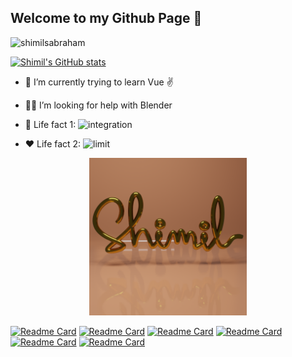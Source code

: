 ## Welcome to my Github Page 👋

<p align="left"> <img src="https://komarev.com/ghpvc/?username=shimilsabraham&label=Profile%20views&color=880eb4&style=plastic" alt="shimilsabraham" /> </p>

[![Shimil's GitHub stats](https://github-readme-stats.vercel.app/api?username=ShimilSAbraham&show_icons=true&theme=dark)](https://github.com/ShimilSAbraham/github-readme-stats)


- 🌱 I’m currently trying to learn Vue ✌
- 💁🏾 I’m looking for help with Blender 


- 🥀 Life fact 1: ![integration](https://latex.codecogs.com/svg.latex?\dpi{400}Life%20=%20\int_{birth}^{death}%20\frac{happiness}{time}%20%20d(time))

- ❤️ Life fact 2: ![limit](https://latex.codecogs.com/svg.latex?\lim_{x%20\to%20true\%20love}%20Life(x)%20=%20\prod(Joy,Peace))



<p align="center"> <img src="https://github.com/ShimilSAbraham/Blender_Works/blob/main/shimil.png" width="50%" alt="blender-work" /> </p>


[![Readme Card](https://github-readme-stats.vercel.app/api/pin/?username=ShimilSAbraham&show_icons=true&theme=midnight-purple&repo=Cube.CSS)](https://github.com/ShimilSAbraham/github-readme-stats)
[![Readme Card](https://github-readme-stats.vercel.app/api/pin/?username=ShimilSAbraham&show_icons=true&theme=midnight-purple&repo=JY-MEC)](https://github.com/ShimilSAbraham/github-readme-stats)
[![Readme Card](https://github-readme-stats.vercel.app/api/pin/?username=ShimilSAbraham&show_icons=true&theme=midnight-purple&repo=Vital-Essence)](https://github.com/ShimilSAbraham/github-readme-stats)
[![Readme Card](https://github-readme-stats.vercel.app/api/pin/?username=ShimilSAbraham&show_icons=true&theme=midnight-purple&repo=Color-Switcher)](https://github.com/ShimilSAbraham/github-readme-stats)
[![Readme Card](https://github-readme-stats.vercel.app/api/pin/?username=ShimilSAbraham&show_icons=true&theme=midnight-purple&repo=Blender_Works)](https://github.com/ShimilSAbraham/github-readme-stats)
[![Readme Card](https://github-readme-stats.vercel.app/api/pin/?username=ShimilSAbraham&show_icons=true&theme=midnight-purple&repo=Coding-Tutorial)](https://github.com/ShimilSAbraham/github-readme-stats)
